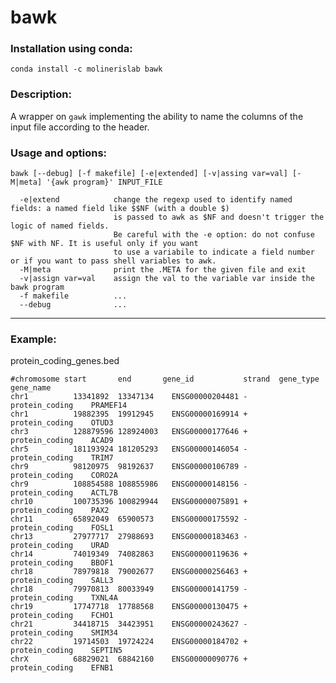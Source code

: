 # bawk

### Installation using conda:
```conda install -c molinerislab bawk```

### Description:
A wrapper on ```gawk``` implementing the ability to name the columns of the input file according to the header.

### Usage and options:
```
bawk [--debug] [-f makefile] [-e|extended] [-v|assing var=val] [-M|meta] '{awk program}' INPUT_FILE

  -e|extend            change the regexp used to identify named fields: a named field like $$NF (with a double $)
                       is passed to awk as $NF and doesn't trigger the logic of named fields.
                       Be careful with the -e option: do not confuse $NF with NF. It is useful only if you want
                       to use a variabile to indicate a field number or if you want to pass shell variables to awk.
  -M|meta              print the .META for the given file and exit
  -v|assign var=val    assign the val to the variable var inside the bawk program
  -f makefile          ...
  --debug              ...

```

__________________________________
### Example:
protein_coding_genes.bed
```
#chromosome	start	    end	      gene_id	        strand	gene_type	      gene_name
chr1	      13341892	13347134	ENSG00000204481	-	      protein_coding	PRAMEF14
chr1	      19882395	19912945	ENSG00000169914	+	      protein_coding	OTUD3
chr3	      128879596	128924003	ENSG00000177646	+	      protein_coding	ACAD9
chr5	      181193924	181205293	ENSG00000146054	-	      protein_coding	TRIM7
chr9	      98120975	98192637	ENSG00000106789	-	      protein_coding	CORO2A
chr9	      108854588	108855986	ENSG00000148156	-	      protein_coding	ACTL7B
chr10	      100735396	100829944	ENSG00000075891	+	      protein_coding	PAX2
chr11	      65892049	65900573	ENSG00000175592	-	      protein_coding	FOSL1
chr13	      27977717	27988693	ENSG00000183463	-	      protein_coding	URAD
chr14	      74019349	74082863	ENSG00000119636	+	      protein_coding	BBOF1
chr18	      78979818	79002677	ENSG00000256463	+	      protein_coding	SALL3
chr18	      79970813	80033949	ENSG00000141759	-	      protein_coding	TXNL4A
chr19	      17747718	17788568	ENSG00000130475	+	      protein_coding	FCHO1
chr21	      34418715	34423951	ENSG00000243627	-	      protein_coding	SMIM34
chr22	      19714503	19724224	ENSG00000184702	+	      protein_coding	SEPTIN5
chrX	      68829021	68842160	ENSG00000090776	+	      protein_coding	EFNB1
```

